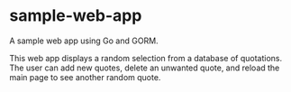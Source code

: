 # sample-web-app
A sample web app using Go and GORM.

This web app displays a random selection from a database of quotations.  The user can add new quotes, delete an unwanted quote, and reload the main page to see another random quote.
